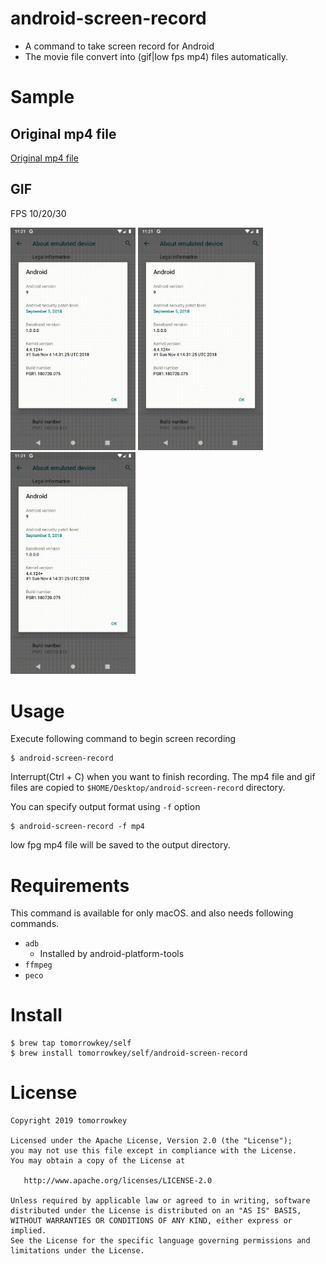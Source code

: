 android-screen-record
===

- A command to take screen record for Android
- The movie file convert into (gif|low fps mp4) files automatically.

# Sample

## Original mp4 file

[Original mp4 file](./sample/original.mp4)

## GIF

FPS 10/20/30

<img src="./sample/fps_10.gif" width="200" alt="fps10"> <img src="./sample/fps_20.gif" width="200" alt="fps20"> <img src="./sample/fps_30.gif" width="200" alt="fps30">

# Usage

Execute following command to begin screen recording

```
$ android-screen-record
```

Interrupt(Ctrl + C) when you want to finish recording.
The mp4 file and gif files are copied to `$HOME/Desktop/android-screen-record` directory.

You can specify output format using `-f` option

```
$ android-screen-record -f mp4
```

low fpg mp4 file will be saved to the output directory.

# Requirements

This command is available for only macOS. and also needs following commands.

- `adb`
  - Installed by android-platform-tools
- `ffmpeg`
- `peco`

# Install

```
$ brew tap tomorrowkey/self
$ brew install tomorrowkey/self/android-screen-record
```

# License

```
Copyright 2019 tomorrowkey

Licensed under the Apache License, Version 2.0 (the "License");
you may not use this file except in compliance with the License.
You may obtain a copy of the License at

   http://www.apache.org/licenses/LICENSE-2.0

Unless required by applicable law or agreed to in writing, software
distributed under the License is distributed on an "AS IS" BASIS,
WITHOUT WARRANTIES OR CONDITIONS OF ANY KIND, either express or implied.
See the License for the specific language governing permissions and
limitations under the License.
```
